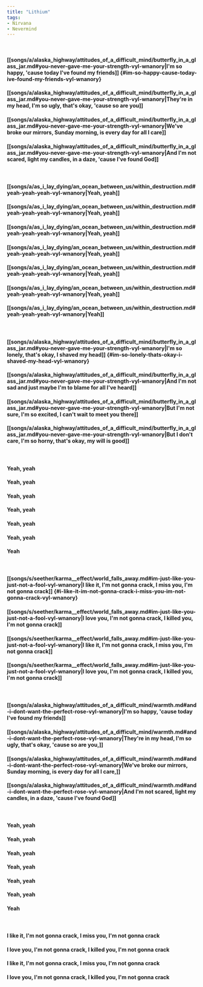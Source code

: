 ```yaml
---
title: "Lithium"
tags:
- Nirvana
- Nevermind
---
```

&nbsp;
#### [[songs/a/alaska_highway/attitudes_of_a_difficult_mind/butterfly_in_a_glass_jar.md#you-never-gave-me-your-strength-vyl-wnanory|I'm so happy, 'cause today I've found my friends]] {#im-so-happy-cause-today-ive-found-my-friends-vyl-wnanory}
#### [[songs/a/alaska_highway/attitudes_of_a_difficult_mind/butterfly_in_a_glass_jar.md#you-never-gave-me-your-strength-vyl-wnanory|They're in my head, I'm so ugly, that's okay, 'cause so are you]]
#### [[songs/a/alaska_highway/attitudes_of_a_difficult_mind/butterfly_in_a_glass_jar.md#you-never-gave-me-your-strength-vyl-wnanory|We've broke our mirrors, Sunday morning, is every day for all I care]]
#### [[songs/a/alaska_highway/attitudes_of_a_difficult_mind/butterfly_in_a_glass_jar.md#you-never-gave-me-your-strength-vyl-wnanory|And I'm not scared, light my candles, in a daze, 'cause I've found God]]
&nbsp;
#### [[songs/a/as_i_lay_dying/an_ocean_between_us/within_destruction.md#yeah-yeah-yeah-vyl-wnanory|Yeah, yeah]]
#### [[songs/a/as_i_lay_dying/an_ocean_between_us/within_destruction.md#yeah-yeah-yeah-vyl-wnanory|Yeah, yeah]]
#### [[songs/a/as_i_lay_dying/an_ocean_between_us/within_destruction.md#yeah-yeah-yeah-vyl-wnanory|Yeah, yeah]]
#### [[songs/a/as_i_lay_dying/an_ocean_between_us/within_destruction.md#yeah-yeah-yeah-vyl-wnanory|Yeah, yeah]]
#### [[songs/a/as_i_lay_dying/an_ocean_between_us/within_destruction.md#yeah-yeah-yeah-vyl-wnanory|Yeah, yeah]]
#### [[songs/a/as_i_lay_dying/an_ocean_between_us/within_destruction.md#yeah-yeah-yeah-vyl-wnanory|Yeah, yeah]]
#### [[songs/a/as_i_lay_dying/an_ocean_between_us/within_destruction.md#yeah-yeah-yeah-vyl-wnanory|Yeah]]
&nbsp;
#### [[songs/a/alaska_highway/attitudes_of_a_difficult_mind/butterfly_in_a_glass_jar.md#you-never-gave-me-your-strength-vyl-wnanory|I'm so lonely, that's okay, I shaved my head]] {#im-so-lonely-thats-okay-i-shaved-my-head-vyl-wnanory}
#### [[songs/a/alaska_highway/attitudes_of_a_difficult_mind/butterfly_in_a_glass_jar.md#you-never-gave-me-your-strength-vyl-wnanory|And I'm not sad and just maybe I'm to blame for all I've heard]]
#### [[songs/a/alaska_highway/attitudes_of_a_difficult_mind/butterfly_in_a_glass_jar.md#you-never-gave-me-your-strength-vyl-wnanory|But I'm not sure, I'm so excited, I can't wait to meet you there]]
#### [[songs/a/alaska_highway/attitudes_of_a_difficult_mind/butterfly_in_a_glass_jar.md#you-never-gave-me-your-strength-vyl-wnanory|But I don't care, I'm so horny, that's okay, my will is good]]
&nbsp;
#### Yeah, yeah
#### Yeah, yeah
#### Yeah, yeah
#### Yeah, yeah
#### Yeah, yeah
#### Yeah, yeah
#### Yeah
&nbsp;
#### [[songs/s/seether/karma__effect/world_falls_away.md#im-just-like-you-just-not-a-fool-vyl-wnanory|I like it, I'm not gonna crack, I miss you, I'm not gonna crack]] {#i-like-it-im-not-gonna-crack-i-miss-you-im-not-gonna-crack-vyl-wnanory}
#### [[songs/s/seether/karma__effect/world_falls_away.md#im-just-like-you-just-not-a-fool-vyl-wnanory|I love you, I'm not gonna crack, I killed you, I'm not gonna crack]]
#### [[songs/s/seether/karma__effect/world_falls_away.md#im-just-like-you-just-not-a-fool-vyl-wnanory|I like it, I'm not gonna crack, I miss you, I'm not gonna crack]]
#### [[songs/s/seether/karma__effect/world_falls_away.md#im-just-like-you-just-not-a-fool-vyl-wnanory|I love you, I'm not gonna crack, I killed you, I'm not gonna crack]]
&nbsp;
#### [[songs/a/alaska_highway/attitudes_of_a_difficult_mind/warmth.md#and-i-dont-want-the-perfect-rose-vyl-wnanory|I'm so happy, 'cause today I've found my friends]]
#### [[songs/a/alaska_highway/attitudes_of_a_difficult_mind/warmth.md#and-i-dont-want-the-perfect-rose-vyl-wnanory|They're in my head, I'm so ugly, that's okay, 'cause so are you,]]
#### [[songs/a/alaska_highway/attitudes_of_a_difficult_mind/warmth.md#and-i-dont-want-the-perfect-rose-vyl-wnanory|We've broke our mirrors, Sunday morning, is every day for all I care,]]
#### [[songs/a/alaska_highway/attitudes_of_a_difficult_mind/warmth.md#and-i-dont-want-the-perfect-rose-vyl-wnanory|And I'm not scared, light my candles, in a daze, 'cause I've found God]]
&nbsp;
#### Yeah, yeah
#### Yeah, yeah
#### Yeah, yeah
#### Yeah, yeah
#### Yeah, yeah
#### Yeah, yeah
#### Yeah
&nbsp;
#### I like it, I'm not gonna crack, I miss you, I'm not gonna crack
#### I love you, I'm not gonna crack, I killed you, I'm not gonna crack
#### I like it, I'm not gonna crack, I miss you, I'm not gonna crack
#### I love you, I'm not gonna crack, I killed you, I'm not gonna crack
